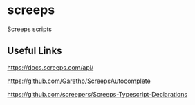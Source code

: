 # screeps
Screeps scripts

## Useful Links
https://docs.screeps.com/api/


https://github.com/Garethp/ScreepsAutocomplete


https://github.com/screepers/Screeps-Typescript-Declarations
